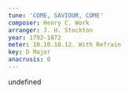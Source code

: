 ```yaml
---
tune: 'COME, SAVIOUR, COME'
composer: Henry C. Work
arranger: J. H. Stockton
year: 1792-1872
meter: 10.10.10.12. With Refrain
key: D Major
anacrusis: 0
---
```

undefined